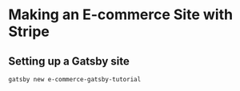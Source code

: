 # Making an E-commerce Site with Stripe

## Setting up a Gatsby site

```shell
gatsby new e-commerce-gatsby-tutorial
```